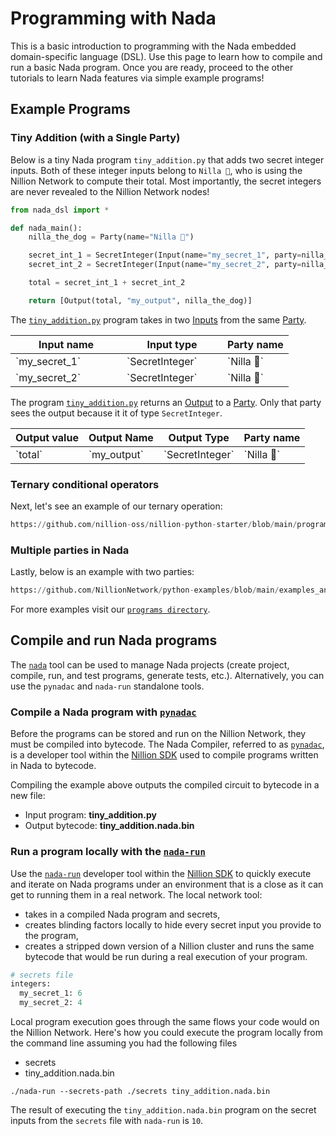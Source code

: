 # Programming with Nada

This is a basic introduction to programming with the Nada embedded domain-specific language (DSL). Use this page to learn how to compile and run a basic Nada program. Once you are ready, proceed to the other tutorials to learn Nada features via simple example programs!

## Example Programs

### Tiny Addition (with a Single Party)

Below is a tiny Nada program `tiny_addition.py` that adds two secret integer inputs. Both of these integer inputs belong to `Nilla 🐶`, who is using the Nillion Network to compute their total. Most importantly, the secret integers are never revealed to the Nillion Network nodes!

```python
from nada_dsl import *

def nada_main():
    nilla_the_dog = Party(name="Nilla 🐶")

    secret_int_1 = SecretInteger(Input(name="my_secret_1", party=nilla_the_dog))
    secret_int_2 = SecretInteger(Input(name="my_secret_2", party=nilla_the_dog))

    total = secret_int_1 + secret_int_2

    return [Output(total, "my_output", nilla_the_dog)]
```

The [`tiny_addition.py`](https://github.com/nillion-oss/nillion-python-starter/blob/main/programs/tiny_secret_addition_complete.py) program takes in two [Inputs](concepts.md#inputs) from the same [Party](concepts.md#party).

<table><thead><tr><th width="162">Input name</th><th width="145">Input type</th><th>Party name</th></tr></thead><tbody><tr><td>`my_secret_1`</td><td>`SecretInteger`</td><td>`Nilla 🐶`</td></tr><tr><td>`my_secret_2`</td><td>`SecretInteger`</td><td>`Nilla 🐶`</td></tr></tbody></table>

The program [`tiny_addition.py`](https://github.com/nillion-oss/nillion-python-starter/blob/main/programs/tiny_secret_addition_complete.py) returns an [Output](concepts.md#outputs) to a [Party](concepts.md#party). Only that party sees the output because it it of type `SecretInteger`.

<table>
  <thead>
    <tr><th>Output value</th><th>Output Name</th><th>Output Type</th><th>Party name</th></tr>
  </thead>
  <tbody>
    <tr><td>`total`</td><td>`my_output`</td><td>`SecretInteger`</td><td>`Nilla 🐶`</td></tr>
  </tbody>
</table>

### Ternary conditional operators

Next, let's see an example of our ternary operation:

```python reference showGithubLink
https://github.com/nillion-oss/nillion-python-starter/blob/main/programs/nada_fn_max.py
```

### Multiple parties in Nada

Lastly, below is an example with two parties:

```python reference showGithubLink
https://github.com/NillionNetwork/python-examples/blob/main/examples_and_tutorials/nada_programs/src/addition_simple_multi_party.py
```

For more examples visit our [`programs directory`](https://github.com/nillion-oss/nillion-python-starter/blob/main/programs).

## Compile and run Nada programs

The [`nada`](nada) tool can be used to manage Nada projects (create project, compile, run, and test programs, generate tests, etc.).
Alternatively, you can use the `pynadac` and `nada-run` standalone tools.

### Compile a Nada program with [`pynadac`](pynadac)

Before the programs can be stored and run on the Nillion Network, they must be compiled into bytecode.
The Nada Compiler, referred to as [`pynadac`](pynadac), is a developer tool within the [Nillion SDK](nillion-sdk-and-tools.md) used to compile programs written in Nada to bytecode.

Compiling the example above outputs the compiled circuit to bytecode in a new file:

- Input program: **tiny_addition.py**
- Output bytecode: **tiny_addition.nada.bin**

### Run a program locally with the [`nada-run`](nada-run)

Use the [`nada-run`](nada-run) developer tool within the [Nillion SDK](nillion-sdk-and-tools.md) to quickly execute and iterate on Nada programs under an environment that is a close as it can get to running them in a real network. The local network tool:

- takes in a compiled Nada program and secrets,
- creates blinding factors locally to hide every secret input you provide to the program,
- creates a stripped down version of a Nillion cluster and runs the same bytecode that would be run during a real execution of your program.&#x20;

```python
# secrets file
integers:
  my_secret_1: 6
  my_secret_2: 4
```

Local program execution goes through the same flows your code would on the Nillion Network. Here's how you could execute the program locally from the command line assuming you had the following files

- secrets
- tiny_addition.nada.bin

```
./nada-run --secrets-path ./secrets tiny_addition.nada.bin
```

The result of executing the `tiny_addition.nada.bin` program on the secret inputs from the `secrets` file with `nada-run` is `10`.
